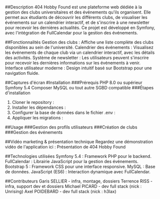 ##Description
404 Hobby Found est une plateforme web dédiée à la gestion des clubs universitaires et des événements qu'ils organisent. Elle permet aux étudiants de découvrir les différents clubs, de visualiser les événements sur un calendrier interactif, et de s'inscrire à une newsletter pour recevoir les dernières actualités. Ce projet est développé en Symfony, avec l'intégration de FullCalendar pour la gestion des événements.

##Fonctionnalités
Gestion des clubs : Affiche une liste complète des clubs disponibles au sein de l'université.
Calendrier des événements : Visualisez les événements de chaque club via un calendrier interactif, avec les détails des activités.
Système de newsletter : Les utilisateurs peuvent s'inscrire pour recevoir les dernières informations sur les événements à venir.
Interface utilisateur moderne : Design intuitif basé sur Bootstrap pour une navigation fluide.

##Captures d'écran
#Installation
###Prérequis
PHP 8.0 ou supérieur
Symfony 5.4
Composer
MySQL ou tout autre SGBD compatible
###Étapes d'installation
1. Cloner le repository :
2. Installer les dépendances :
3. Configurer la base de données dans le fichier .env :
4. Appliquer les migrations :

##Usage
###Gestion des profils utilisateurs
###Création de clubs
###Gestion des événements

##Vidéo marketing & présentation technique
Regardez une démonstration vidéo de l'application ici : Présentation de 404 Hobby Found

##Technologies utilisées
Symfony 5.4 : Framework PHP pour le backend.
FullCalendar : Librairie JavaScript pour la gestion des événements.
Bootstrap 5 : Framework CSS pour une interface responsive.
MySQL : Base de données.
JavaScript (ES6) : Interaction dynamique avec FullCalendar.

##Contributeurs
Garis SELLIER - infra, montage, dossiers
Terrence RISS - infra, support dev et dossiers
Michael PICARD - dev full stack (nick : Unrising)
Axel POIDEBARD - dev full stack (nick : h3lax)

